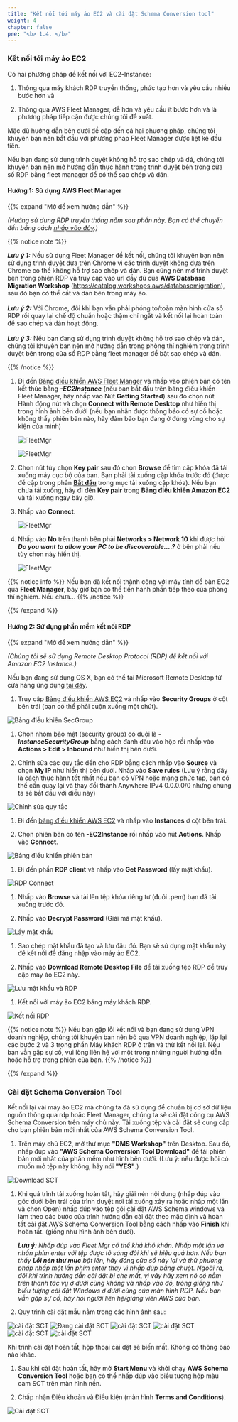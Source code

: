 ```yaml
---
title: "Kết nối tới máy ảo EC2 và cài đặt Schema Conversion tool"
weight: 4
chapter: false
pre: "<b> 1.4. </b>"
---
```


### Kết nối tới máy ảo EC2

Có hai phương pháp để kết nối với EC2-Instance:

1. Thông qua máy khách RDP truyền thống, phức tạp hơn và yêu cầu nhiều bước hơn và

2. Thông qua AWS Fleet Manager, dễ hơn và yêu cầu ít bước hơn và là phương pháp tiếp cận được chúng tôi đề xuất.

Mặc dù hướng dẫn bên dưới đề cập đến cả hai phương pháp, chúng tôi khuyên bạn nên bắt đầu với phương pháp Fleet Manager được liệt kê đầu tiên.

Nếu bạn đang sử dụng trình duyệt không hỗ trợ sao chép và dá, chúng tôi khuyên bạn nên mở hướng dẫn thực hành trong trình duyệt bên trong cửa sổ RDP bằng fleet manager để có thể sao chép và dán.

#### Hướng 1: Sử dụng AWS Fleet Manager

{{% expand "Mở để xem hướng dẫn" %}}

_(Hướng sử dụng RDP truyền thống nằm sau phần này. Bạn có thể chuyển đến bằng cách [nhấp vào đây](#classic-desktop-rdp-connection-approach).)_

{{% notice note %}}

**_Lưu ý 1:_** Nếu sử dụng Fleet Manager để kết nối, chúng tôi khuyên bạn nên sử dụng trình duyệt dựa trên Chrome vì các trình duyệt không dựa trên Chrome có thể không hỗ trợ sao chép và dán. Bạn cũng nên mở trình duyệt bên trong phiên RDP và truy cập vào url đầy đủ của **AWS Database Migration Workshop** (https://catalog.workshops.aws/databasemigration), sau đó bạn có thể cắt và dán bên trong máy ảo.
\
\
**_Lưu ý 2:_** Với Chrome, đôi khi bạn vẫn phải phóng to/toàn màn hình cửa sổ RDP rồi quay lại chế độ chuẩn hoặc thậm chí ngắt và kết nối lại hoàn toàn để sao chép và dán hoạt động.
\
\
**_Lưu ý 3:_** Nếu bạn đang sử dụng trình duyệt không hỗ trợ sao chép và dán, chúng tôi khuyên bạn nên mở hướng dẫn trong phòng thí nghiệm trong trình duyệt bên trong cửa sổ RDP bằng fleet manager để bật sao chép và dán.

{{% /notice %}}

1. Đi đến [Bảng điều khiển AWS Fleet Manger](https://console.aws.amazon.com/systems-manager/managed-instances) và nhấp vào phiên bản có tên kết thúc bằng **_-EC2Instance_** (nếu bạn bắt đầu trên bảng điều khiển Fleet Manager, hãy nhấp vào Nút **Getting Started**) sau đó chọn nút Hành động nút và chọn **Connect with Remote Desktop** như hiển thị trong hình ảnh bên dưới (nếu bạn nhận được thông báo có sự cố hoặc không thấy phiên bản nào, hãy đảm bảo bạn đang ở đúng vùng cho sự kiện của mình)

    ![FleetMgr](/images/1/4/Fl-001.png?width=60pc)

    ![FleetMgr](/images/1/4/Fl-002.png?width=60pc)

1. Chọn nút tùy chọn **Key pair** sau đó chọn **Browse** để tìm cặp khóa đã tải xuống máy cục bộ của bạn. Bạn phải tải xuống cặp khóa trước đó (được đề cập trong phần [**Bắt đầu**](../../1-Start/) trong mục tải xuống cặp khóa). Nếu bạn chưa tải xuống, hãy đi đến **Key pair** trong **Bảng điều khiển Amazon EC2** và tải xuống ngay bây giờ.

1. Nhấp vào **Connect**.

    ![FleetMgr](/images/1/4/Fl-003.png?width=60pc)

1. Nhấp vào **No** trên thanh bên phải **Networks > Network 10** khi được hỏi **_Do you want to allow your PC to be discoverable....?_** ở bên phải nếu tùy chọn này hiển thị.

    ![FleetMgr](/images/1/4/Fl-004.png?width=60pc)

{{% notice info %}}
Nếu bạn đã kết nối thành công với máy tính để bàn EC2 qua **Fleet Manager**, bây giờ bạn có thể tiến hành phần tiếp theo của phòng thí nghiệm. Nếu chưa...
{{% /notice %}}

{{% /expand %}}

#### Hướng 2: Sử dụng phần mềm kết nối RDP

{{% expand "Mở để xem hướng dẫn" %}}

_(Chúng tôi sẽ sử dụng Remote Desktop Protocol (RDP) để kết nối với Amazon EC2 Instance.)_

Nếu bạn đang sử dụng OS X, bạn có thể tải Microsoft Remote Desktop từ cửa hàng ứng dụng [tại đây](https://apps.apple.com/app/microsoft-remote-desktop/id1295203466?mt=12).

1. Truy cập [Bảng điều khiển AWS EC2](http://console.aws.amazon.com/ec2/v2/) và nhấp vào **Security Groups** ở cột bên trái (bạn có thể phải cuộn xuống một chút).

![Bảng điều khiển SecGroup](/images/1/4/0001.png?width=90pc)

1. Chọn nhóm bảo mật (security group) có đuôi là **_-InstanceSecurityGroup_** bằng cách đánh dấu vào hộp rồi nhấp vào **Actions > Edit > Inbound** như hiển thị bên dưới.

1. Chỉnh sửa các quy tắc đến cho RDP bằng cách nhấp vào **Source** và chọn **My IP** như hiển thị bên dưới. Nhấp vào **Save rules** (Lưu ý rằng đây là cách thực hành tốt nhất nếu bạn có VPN hoặc mạng phức tạp, bạn có thể cần quay lại và thay đổi thành Anywhere IPv4 0.0.0.0/0 nhưng chúng ta sẽ bắt đầu với điều này)

![Chỉnh sửa quy tắc](/images/1/4/0002.png?width=90pc)

1. Đi đến [bảng điều khiển AWS EC2](http://console.aws.amazon.com/ec2/v2/) và nhấp vào **Instances** ở cột bên trái.

1. Chọn phiên bản có tên **<StackName>-EC2Instance** rồi nhấp vào nút **Actions**. Nhấp vào **Connect**.

![Bảng điều khiển phiên bản](/images/1/4/0003.png?width=90pc)

1. Đi đến phần **RDP client** và nhấp vào **Get Password** (lấy mật khẩu).

![RDP Connect](/images/1/4/0004.png?width=90pc)

1. Nhấp vào **Browse** và tải lên tệp khóa riêng tư (đuôi .pem) bạn đã tải xuống trước đó.

1. Nhấp vào **Decrypt Password** (Giải mã mật khẩu).

![Lấy mật khẩu](/images/1/4/0005.png?width=90pc)

1. Sao chép mật khẩu đã tạo và lưu đâu đó. Bạn sẽ sử dụng mật khẩu này để kết nối để đăng nhập vào máy ảo EC2.

1. Nhấp vào **Download Remote Desktop File** để tải xuống tệp RDP để truy cập máy ảo EC2 này.

![Lưu mật khẩu và RDP](/images/1/4/0006.png?width=90pc)

1. Kết nối với máy ảo EC2 bằng máy khách RDP.

![Kết nối RDP](/images/1/4/0007.png?width=60pc)


{{% notice note %}}
Nếu bạn gặp lỗi kết nối và bạn đang sử dụng VPN doanh nghiệp, chúng tôi khuyên bạn nên bỏ qua VPN doanh nghiệp, lặp lại các bước 2 và 3 trong phần Máy khách RDP ở trên và thử kết nối lại. Nếu bạn vẫn gặp sự cố, vui lòng liên hệ với một trong những người hướng dẫn hoặc hỗ trợ trong phiên của bạn.
{{% /notice %}}

{{% /expand %}}

### Cài đặt Schema Conversion Tool

Kết nối lại vài máy ảo EC2 mà chúng ta đã sử dụng để chuẩn bị cơ sở dữ liệu nguồn thông qua rdp hoặc Fleet Manager, chúng ta sẽ cài đặt công cụ AWS Schema Conversion trên máy chủ này. Tải xuống tệp và cài đặt sẽ cung cấp cho bạn phiên bản mới nhất của AWS Schema Conversion Tool.

1. Trên máy chủ EC2, mở thư mục **"DMS Workshop"** trên Desktop. Sau đó, nhấp đúp vào **"AWS Schema Conversion Tool Download"** để tải phiên bản mới nhất của phần mềm như hình bên dưới. (Lưu ý: nếu được hỏi có muốn mở tệp này không, hãy nói **"YES"**.)

![Download SCT](/images/1/4/1001.png?width=90pc)

1. Khi quá trình tải xuống hoàn tất, hãy giải nén nội dung (nhấp đúp vào góc dưới bên trái của trình duyệt nơi tải xuống xảy ra hoặc nhấp một lần và chọn Open) nhấp đúp vào tệp gói cài đặt AWS Schema windows và làm theo các bước của trình hướng dẫn cài đặt theo mặc định và hoàn tất cài đặt AWS Schema Conversion Tool bằng cách nhấp vào **Finish** khi hoàn tất. (giống như hình ảnh bên dưới). 

    _**Lưu ý:** Nhấp đúp vào Fleet Mgr có thể khá khó khăn. Nhấp một lần và nhấn phím enter với tệp được tô sáng đôi khi sẽ hiệu quả hơn. Nếu bạn thấy **Lỗi nén thư mục** bật lên, hãy đóng cửa sổ này lại và thử phương pháp nhấp một lần phím enter thay vì nhấp đúp bằng chuột. Ngoài ra, đôi khi trình hướng dẫn cài đặt bị che mất, vì vậy hãy xem nó có nằm trên thanh tác vụ ở dưới cùng không và nhấp vào đó, trông giống như biểu tượng cài đặt Windows ở dưới cùng của màn hình RDP. Nếu bạn vẫn gặp sự cố, hãy hỏi người liên hệ/giảng viên AWS của bạn._

1. Quy trình cài đặt mẫu nằm trong các hình ảnh sau:

![cài đặt SCT](/images/1/4/1002.png?width=40pc)
![Đang cài đặt SCT](/images/1/4/1003.png?width=40pc)
![cài đặt SCT](/images/1/4/1004.png?width=40pc)
![cài đặt SCT](/images/1/4/1005.png?width=40pc)
![cài đặt SCT](/images/1/4/1006.png?width=40pc)
![cài đặt SCT](/images/1/4/1007.png?width=40pc)

Khi trình cài đặt hoàn tất, hộp thoại cài đặt sẽ biến mất. Không có thông báo nào khác.

1. Sau khi cài đặt hoàn tất, hãy mở **Start Menu** và khởi chạy **AWS Schema Conversion Tool** hoặc bạn có thể nhấp đúp vào biểu tượng hộp màu cam SCT trên màn hình nền.

1. Chấp nhận Điều khoản và Điều kiện (màn hình **Terms and Conditions**).

![Cài đặt SCT](/images/1/4/1008.png?width=90pc)
